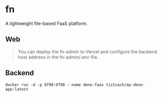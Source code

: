 # fn

A lightweight file-based FaaS platform.

## Web
> You can deploy the fn-admin to Vercel and configure the backend host address in the fn-admin/.env file.

## Backend
```
docker run -d -p 9798:9798 --name deno-faas tistzach/my-deno-app:latest
```
